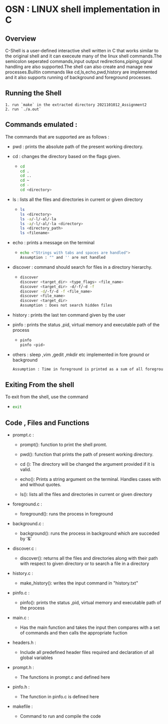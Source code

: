 # OSN : LINUX shell implementation in C

## Overview

C-Shell is a user-defined interactive shell written in C that works similar to the original shell and it can execeute many of the linux shell commands.The semicolon seperated commands,input output redirections,piping,signal handling are also supported.The shell can also create and manage new processes.Builtin commands like cd,ls,echo,pwd,history are implemented and it also supports running of background and foreground processes.

## Running the Shell

    1. run `make` in the extracted directory 2021101012_Assignment2
    2. run `./a.out`

## Commands emulated :

The commands that are supported are as follows :

* pwd : prints the absolute path of the present working directory.
* cd  : changes the directory based on the flags given.

  * ``` bash
    cd
    cd .
    cd ..
    cd ~
    cd -
    cd <directory>
    ```
* ls : lists all the files and directories in current or given directory
  * ``` bash
    ls
    ls <directory>
    ls -a/-l/-al/-la 
    ls -a/-l/-al/-la <directory>
    ls <directory_path>
    ls <filename>
    ```
* echo : prints a message on the terminal
  * ```bash
    echo <"Strings with tabs and spaces are handled">
    Assumption : "" and '' are not handled
    ```
* discover : command should search for files in a directory hierarchy.
  * ``` bash
    discover
    discover <target_dir> <type_flags> <file_name>
    discover <target_dir> -d/-f/-d -f
    discover -d/-f/-d -f <file_name>
    discover <file_name>
    discover <target_dir>
    Assumption : Does not search hidden files
    ```

* history : prints the last ten command given by the user

* pinfo : prints the status ,pid, virtual memory and executable path of the process
  * ``` bash
    pinfo
    pinfo <pid>
    ```
* others : sleep ,vim ,gedit ,mkdir etc implemented in fore ground or background

  ``` bash
  Assumption : Time in foreground is printed as a sum of all foreground processes
  ```

## Exiting From the shell

To exit from the shell, use the command

  * ```bash
    exit
    ```


## Code , Files and Functions

* prompt.c :

  * prompt(): function to print the shell promt.

  * pwd(): function that prints the path of present working directory.
  
  * cd (): The directory will be changed the argument provided if it is valid.

  * echo(): Prints a string argument on the terminal. Handles cases with and without quotes.

  * ls(): lists all the files and directories in current or given directory

* foreground.c :

  * foreground(): runs the process in foreground

* background.c :

  * background(): runs the process in background which are succeded by '&' 

* discover.c :

  * discover(): returns all the files and directories along with their path with respect to given directory or to search a file in a directory

* history.c :

  * make_history(): writes the input command in "history.txt"

* pinfo.c :

    * pinfo(): prints the status ,pid, virtual memory and executable path of the process

* main.c :

  * Has the main function and takes the input then compares with a set of commands and then   calls the appropriate fuction

* headers.h :
  * Include all predefined header files required and declaration of all global variables

* prompt.h :
  * The functions in prompt.c and defined here

* pinfo.h :
  * The function in pinfo.c is defined here

* makefile :
  * Command to run and compile the code
